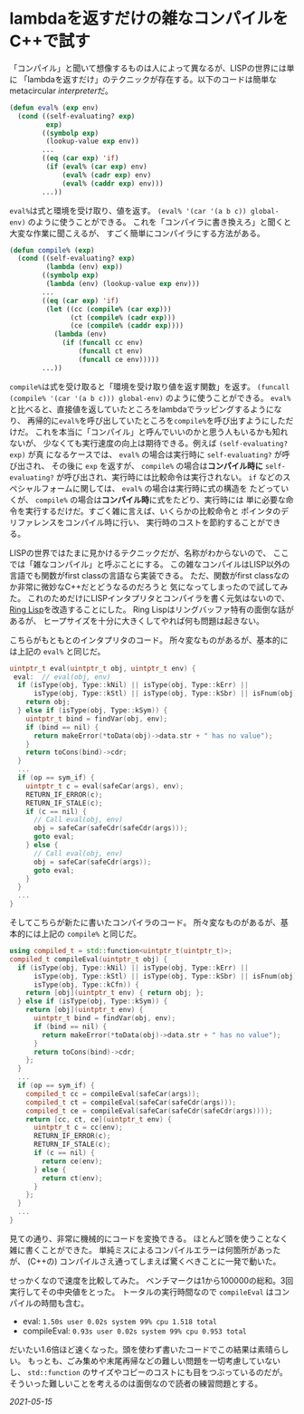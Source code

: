 # lambdaを返すだけの雑なコンパイルをC++で試す

「コンパイル」と聞いて想像するものは人によって異なるが、LISPの世界には単に
「lambdaを返すだけ」のテクニックが存在する。以下のコードは簡単なmetacircular
*interpreter*だ。

```lisp
(defun eval% (exp env)
  (cond ((self-evaluating? exp)
         exp)
        ((symbolp exp)
         (lookup-value exp env))
        ...
        ((eq (car exp) 'if)
         (if (eval% (car exp) env)
             (eval% (cadr exp) env)
             (eval% (caddr exp) env)))
        ...))
```

`eval%`は式と環境を受け取り、値を返す。
`(eval% '(car '(a b c)) global-env)` のように使うことができる。
これを「コンパイラに書き換えろ」と聞くと大変な作業に聞こえるが、
すごく簡単にコンパイラにする方法がある。

```lisp
(defun compile% (exp)
  (cond ((self-evaluating? exp)
         (lambda (env) exp))
        ((symbolp exp)
         (lambda (env) (lookup-value exp env)))
        ...
        ((eq (car exp) 'if)
         (let ((cc (compile% (car exp)))
               (ct (compile% (cadr exp)))
               (ce (compile% (caddr exp))))
           (lambda (env)
             (if (funcall cc env)
                 (funcall ct env)
                 (funcall ce env)))))
        ...))
```

`compile%`は式を受け取ると「環境を受け取り値を返す関数」を返す。
`(funcall (compile% '(car '(a b c))) global-env)` のように使うことができる。
`eval%`と比べると、直接値を返していたところをlambdaでラッピングするようになり、
再帰的に`eval%`を呼び出していたところを`compile%`を呼び出すようにしただけだ。
これを本当に「コンパイル」と呼んでいいのかと思う人もいるかも知れないが、
少なくても実行速度の向上は期待できる。例えば `(self-evaluating? exp)` が真
になるケースでは、 `eval%` の場合は実行時に `self-evaluating?` が呼び出され、
その後に `exp` を返すが、 `compile%` の場合は**コンパイル時に**
`self-evaluating?` が呼び出され、実行時には比較命令は実行されない。
`if` などのスペシャルフォームに関しては、 `eval%` の場合は実行時に式の構造を
たどっていくが、 `compile%` の場合は**コンパイル時**に式をたどり、実行時には
単に必要な命令を実行するだけだ。すごく雑に言えば、いくらかの比較命令と
ポインタのデリファレンスをコンパイル時に行い、
実行時のコストを節約することができる。

LISPの世界ではたまに見かけるテクニックだが、名称がわからないので、
ここでは「雑なコンパイル」と呼ぶことにする。
この雑なコンパイルはLISP以外の言語でも関数がfirst classの言語なら実装できる。
ただ、関数がfirst classなのか非常に微妙なC++だとどうなるのだろうと
気になってしまったので試してみた。
これのためだけにLISPインタプリタとコンパイラを書く元気はないので、
[Ring Lisp](https://github.com/zick/RingLisp)を改造することにした。
Ring Lispはリングバッファ特有の面倒な話があるが、
ヒープサイズを十分に大きくしてやれば何も問題は起きない。

こちらがもともとのインタプリタのコード。
所々変なものがあるが、基本的には上記の `eval%` と同じだ。

```c++
uintptr_t eval(uintptr_t obj, uintptr_t env) {
 eval:  // eval(obj, env)
  if (isType(obj, Type::kNil) || isType(obj, Type::kErr) ||
      isType(obj, Type::kStl) || isType(obj, Type::kSbr) || isFnum(obj)) {
    return obj;
  } else if (isType(obj, Type::kSym)) {
    uintptr_t bind = findVar(obj, env);
    if (bind == nil) {
      return makeError(*toData(obj)->data.str + " has no value");
    }
    return toCons(bind)->cdr;
  }
  ...
  if (op == sym_if) {
    uintptr_t c = eval(safeCar(args), env);
    RETURN_IF_ERROR(c);
    RETURN_IF_STALE(c);
    if (c == nil) {
      // Call eval(obj, env)
      obj = safeCar(safeCdr(safeCdr(args)));
      goto eval;
    } else {
      // Call eval(obj, env)
      obj = safeCar(safeCdr(args));
      goto eval;
    }
  }
  ...
}
```

そしてこちらが新たに書いたコンパイラのコード。
所々変なものがあるが、基本的には上記の `compile%` と同じだ。

```c++
using compiled_t = std::function<uintptr_t(uintptr_t)>;
compiled_t compileEval(uintptr_t obj) {
  if (isType(obj, Type::kNil) || isType(obj, Type::kErr) ||
      isType(obj, Type::kStl) || isType(obj, Type::kSbr) || isFnum(obj) ||
      isType(obj, Type::kCfn)) {
    return [obj](uintptr_t env) { return obj; };
  } else if (isType(obj, Type::kSym)) {
    return [obj](uintptr_t env) {
      uintptr_t bind = findVar(obj, env);
      if (bind == nil) {
        return makeError(*toData(obj)->data.str + " has no value");
      }
      return toCons(bind)->cdr;
    };
  }
  ...
  if (op == sym_if) {
    compiled_t cc = compileEval(safeCar(args));
    compiled_t ct = compileEval(safeCar(safeCdr(args)));
    compiled_t ce = compileEval(safeCar(safeCdr(safeCdr(args))));
    return [cc, ct, ce](uintptr_t env) {
      uintptr_t c = cc(env);
      RETURN_IF_ERROR(c);
      RETURN_IF_STALE(c);
      if (c == nil) {
        return ce(env);
      } else {
        return ct(env);
      }
    };
  }
  ...
}
```

見ての通り、非常に機械的にコードを変換できる。
ほとんど頭を使うことなく雑に書くことができた。
単純ミスによるコンパイルエラーは何箇所があったが、
(C++の) コンパイルさえ通ってしまえば驚くべきことに一発で動いた。

せっかくなので速度を比較してみた。
ベンチマークは1から100000の総和。3回実行してその中央値をとった。
トータルの実行時間なので `compileEval` はコンパイルの時間も含む。

* eval: `1.50s user 0.02s system 99% cpu 1.518 total`
* compileEval: `0.93s user 0.02s system 99% cpu 0.953 total`

だいたい1.6倍ほど速くなった。頭を使わず書いたコードでこの結果は素晴らしい。
もっとも、ごみ集めや末尾再帰などの難しい問題を一切考慮していないし、
`std::function` のサイズやコピーのコストにも目をつぶっているのだが。
そういった難しいことを考えるのは面倒なので読者の練習問題とする。

*2021-05-15*
